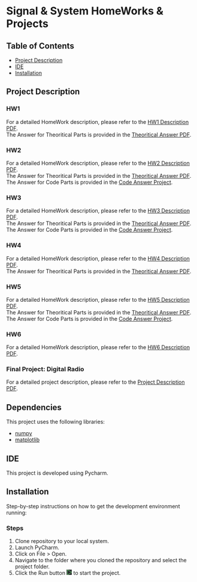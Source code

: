 # Signal & System HomeWorks & Projects

## Table of Contents
- [Project Description](#project-description)
- [IDE](#ide)
- [Installation](#installation)

## Project Description

### HW1
For a detailed HomeWork description, please refer to the [HW1 Description PDF](./HW1/HW1.pdf). <br />
The Answer for Theoritical Parts is provided in the [Theoritical Answer PDF](./HW1/HW1_9931061.pdf).

### HW2
For a detailed HomeWork description, please refer to the [HW2 Description PDF](./HW2/HW2.pdf). <br />
The Answer for Theoritical Parts is provided in the [Theoritical Answer PDF](./HW2/HW2_9931061.pdf). <br />
The Answer for Code Parts is provided in the [Code Answer Project](./HW2/SignalHW2).

### HW3
For a detailed HomeWork description, please refer to the [HW3 Description PDF](./HW3/HW3.pdf). <br />
The Answer for Theoritical Parts is provided in the [Theoritical Answer PDF](./HW3/HW3_9931061.pdf). <br />
The Answer for Code Parts is provided in the [Code Answer Project](./HW3/SignalHW3).

### HW4
For a detailed HomeWork description, please refer to the [HW4 Description PDF](./HW4/HW4.pdf). <br />
The Answer for Theoritical Parts is provided in the [Theoritical Answer PDF](./HW4/HW4_9931061.pdf). <br />

### HW5
For a detailed HomeWork description, please refer to the [HW5 Description PDF](./HW5/HW5.pdf). <br />
The Answer for Theoritical Parts is provided in the [Theoritical Answer PDF](./HW5/HW5_9931061.pdf). <br />
The Answer for Code Parts is provided in the [Code Answer Project](./HW5/SignalHW5).

### HW6
For a detailed HomeWork description, please refer to the [HW6 Description PDF](./HW6/HW6.pdf). <br />

### Final Project: Digital Radio
For a detailed project description, please refer to the [Project Description PDF](./Final%20Project/digital%20radio.pdf).

## Dependencies
This project uses the following libraries:

- [numpy](https://numpy.org/)
- [matplotlib](https://matplotlib.org/)

## IDE
This project is developed using Pycharm.

## Installation
Step-by-step instructions on how to get the development environment running:

### Steps
1. Clone repository to your local system.
2. Launch PyCharm.
3. Click on File > Open.
4. Navigate to the folder where you cloned the repository and select the project folder.
5. Click the Run button ![Run Image](./Pycharm_Run.PNG) to start the project.
